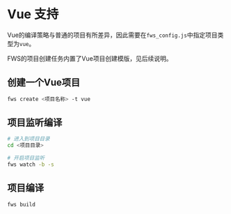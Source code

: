 # Vue 支持

Vue的编译策略与普通的项目有所差异，因此需要在`fws_config.js`中指定项目类型为`vue`。

FWS的项目创建任务内置了Vue项目创建模版，见后续说明。

## 创建一个Vue项目

```bash
fws create <项目名称> -t vue
```

## 项目监听编译

```bash
# 进入到项目目录
cd <项目目录>

# 开启项目监听
fws watch -b -s
```

## 项目编译

```bash
fws build
```
